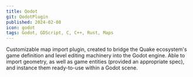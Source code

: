 ```yaml
---
title: Qodot
git: QodotPlugin
published: 2024-02-08
icon: godot
tags: Godot, GDScript, C, C++, Rust, Maps
---
```


Customizable map import plugin, created to bridge the Quake ecosystem's game definition and level editing machinery into the Godot engine.
Able to import geometry, as well as game entities (provided an appropriate spec), and instance them ready-to-use within a Godot scene.

